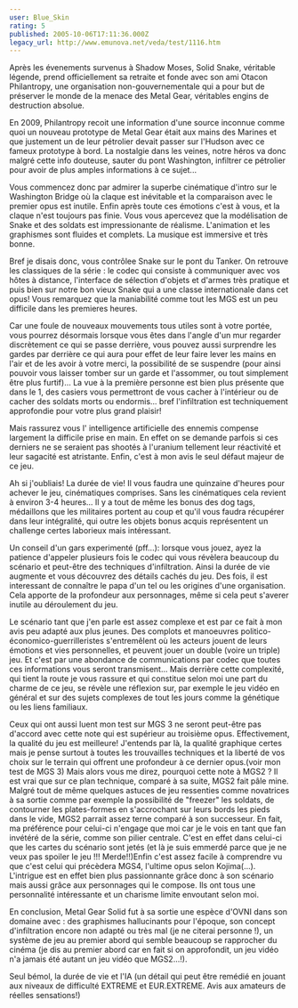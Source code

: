 ```yaml
---
user: Blue_Skin
rating: 5
published: 2005-10-06T17:11:36.000Z
legacy_url: http://www.emunova.net/veda/test/1116.htm
---
```

Après les évenements survenus à Shadow Moses, Solid Snake, véritable légende, prend officiellement sa retraite et fonde avec son ami Otacon Philantropy, une organisation non-gouvernementale qui a pour but de préserver le monde de la menace des Metal Gear, véritables engins de destruction absolue.   

En 2009, Philantropy recoit une information d'une source inconnue comme quoi un nouveau prototype de Metal Gear était aux mains des Marines et que justement un de leur pétrolier devait passer sur l'Hudson avec ce fameux prototype à bord. La nostalgie dans les veines, notre héros va donc malgré cette info douteuse, sauter du pont Washington, infiltrer ce pétrolier pour avoir de plus amples informations à ce sujet...  

  

Vous commencez donc par admirer la superbe cinématique d'intro sur le Washington Bridge où la claque est inévitable et la comparaison avec le premier opus est inutile. Enfin après toute ces émotions c'est à vous, et la claque n'est toujours pas finie. Vous vous apercevez que la modélisation de Snake et des soldats est impressionante de réalisme. L'animation et les graphismes sont fluides et complets. La musique est immersive et très bonne.   

  

Bref je disais donc, vous contrôlee Snake sur le pont du Tanker. On retrouve les classiques de la série : le codec qui consiste à communiquer avec vos hôtes à distance, l'interface de sélection d'objets et d'armes très pratique et puis bien sur notre bon vieux Snake qui a une classe internationale dans cet opus! Vous remarquez que la maniabilité comme tout les MGS est un peu difficile dans les premieres heures.  

  

Car une foule de nouveaux mouvements tous utiles sont à votre portée, vous pourrez désormais lorsque vous êtes dans l'angle d'un mur regarder discrètement ce qui se passe derrière, vous pouvez aussi surprendre les gardes par derrière ce qui aura pour effet de leur faire lever les mains en l'air et de les avoir à votre merci, la possibilité de se suspendre (pour ainsi pouvoir vous laisser tomber sur un garde et l'assommer, ou tout simplement être plus furtif)... La vue à la première personne est bien plus présente que dans le 1, des casiers vous permettront de vous cacher à l'intérieur ou de cacher des soldats morts ou endormis... bref l'infiltration est techniquement approfondie pour votre plus grand plaisir!  

  

Mais rassurez vous l' intelligence artificielle des ennemis compense largement la difficile prise en main. En effet on se demande parfois si ces derniers ne se seraient pas shootés à l'uranium tellement leur réactivité et leur sagacité est atristante. Enfin, c'est à mon avis le seul défaut majeur de ce jeu.  

  

Ah si j'oubliais! La durée de vie! Il vous faudra une quinzaine d'heures pour achever le jeu, cinématiques comprises. Sans les cinématiques cela revient à environ 3-4 heures... Il y a tout de même les bonus des dog tags, médaillons que les militaires portent au coup et qu'il vous faudra récupérer dans leur intégralité, qui outre les objets bonus acquis représentent un challenge certes laborieux mais intéressant.  

  

Un conseil d'un gars experimenté (pff...): lorsque vous jouez, ayez la patience d'appeler plusieurs fois le codec qui vous révèlera beaucoup du scénario et peut-être des techniques d'infiltration. Ainsi la durée de vie augmente et vous découvrez des détails cachés du jeu. Des fois, il est interessant de connaître le papa d'un tel ou les origines d'une organisation. Cela apporte de la profondeur aux personnages, même si cela peut s'averer inutile au déroulement du jeu.  

  

Le scénario tant que j'en parle est assez complexe et est par ce fait à mon avis peu adapté aux plus jeunes. Des complots et manoeuvres politico-économico-guerrilleristes s'entremêlent où les acteurs jouent de leurs émotions et vies personnelles, et peuvent jouer un double (voire un triple) jeu. Et c'est par une abondance de communications par codec que toutes ces informations vous seront transmisent... Mais derrière cette complexité, qui tient la route je vous rassure et qui constitue selon moi une part du charme de ce jeu, se révèle une réflexion sur, par exemple le jeu vidéo en général et sur des sujets complexes de tout les jours comme la génétique ou les liens familiaux.   

  

Ceux qui ont aussi luent mon test sur MGS 3 ne seront peut-être pas d'accord avec cette note qui est supérieur au troisième opus. Effectivement, la qualité du jeu est meilleure! J'entends par là, la qualité graphique certes mais je pense surtout à toutes les trouvailles techniques et la liberté de vos choix sur le terrain qui offrent une profondeur à ce dernier opus.(voir mon test de MGS 3) Mais alors vous me direz, pourquoi cette note à MGS2 ? Il est vrai que sur ce plan technique, comparé à sa suite, MGS2 fait pâle mine. Malgré tout de même quelques astuces de jeu ressenties comme novatrices à sa sortie comme par exemple la possibilité de "freezer" les soldats, de contourner les plates-formes en s'accrochant sur leurs bords les pieds dans le vide, MGS2 parrait assez terne comparé à son successeur. En fait, ma préférence pour celui-ci n'engage que moi car je le vois en tant que fan invétéré de la série, comme son pilier centrale. C'est en effet dans celui-ci que les cartes du scénario sont jetés (et là je suis emmerdé parce que je ne veux pas spoiler le jeu !!! Merde!!)Enfin c'est assez facile à comprendre vu que c'est celui qui précèdera MGS4, l'ultime opus selon Kojima(...). L'intrigue est en effet bien plus passionnante grâce donc à son scénario mais aussi grâce aux personnages qui le compose. Ils ont tous une personnalité intéressante et un charisme limite envoutant selon moi.   

  

En conclusion, Metal Gear Solid fut à sa sortie une espèce d'OVNI dans son domaine avec : des graphismes hallucinants pour l'époque, son concept d'infiltration encore non adapté ou très mal (je ne citerai personne !), un système de jeu au premier abord qui semble beaucoup se rapprocher du cinéma (je dis au premier abord car en fait si on approfondit, un jeu vidéo n'a jamais été autant un jeu vidéo que MGS2...!).  

Seul bémol, la durée de vie et l'IA (un détail qui peut être remédié en jouant aux niveaux de difficulté EXTREME et EUR.EXTREME. Avis aux amateurs de réelles sensations!)